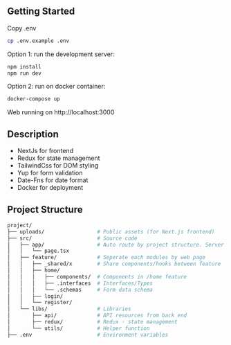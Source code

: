 ## Getting Started

Copy .env
```bash
cp .env.example .env
```

Option 1: run the development server:
```bash
npm install
npm run dev
```

Option 2: run on docker container:
```bash
docker-compose up
```

Web running on http://localhost:3000

## Description

- NextJs for frontend  
- Redux for state management  
- TailwindCss for DOM styling  
- Yup for form validation
- Date-Fns for date format
- Docker for deployment

## Project Structure
```bash
project/
├── uploads/                 # Public assets (for Next.js frontend)
├── src/                     # Source code
│   ├── app/                 # Auto route by project structure. Server component in app/ contains no logic
│   │   └── page.tsx
│   ├── feature/             # Seperate each modules by web page
│   │   ├── _shared/x        # Share components/hooks between feature
│   │   ├── home/      
│   │   │   ├── components/  # Components in /home feature
│   │   │   ├── .interfaces  # Interfaces/Types 
│   │   │   └── .schemas     # Form data schema
│   │   ├── login/           
│   │   └── register/        
│   └── libs/                # Libraries
│       ├── api/             # API resources from back end
│       ├── redux/           # Redux - state management
│       └── utils/           # Helper function
├── .env                     # Environment variables
```

